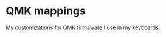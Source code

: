 # QMK mappings

My customizations for [QMK firmaware](https://github.com/qmk/qmk_toolbox) I use in my keyboards.
